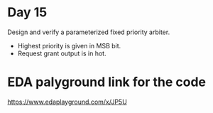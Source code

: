 # Day 15
Design and verify a parameterized fixed priority arbiter.
-  Highest priority is given in MSB bit.
-  Request grant output is in hot.

# EDA palyground link for the code
https://www.edaplayground.com/x/JP5U


